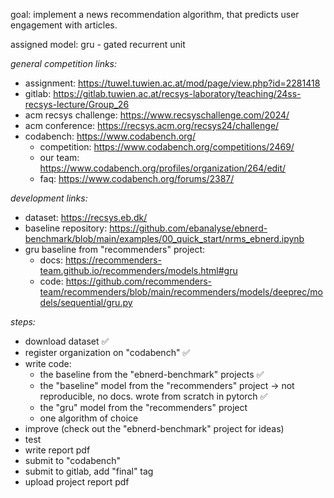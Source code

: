 goal: implement a news recommendation algorithm, that predicts user engagement with articles.

assigned model: gru - gated recurrent unit

_general competition links:_

-   assignment: https://tuwel.tuwien.ac.at/mod/page/view.php?id=2281418
-   gitlab: https://gitlab.tuwien.ac.at/recsys-laboratory/teaching/24ss-recsys-lecture/Group_26
-   acm recsys challenge: https://www.recsyschallenge.com/2024/
-   acm conference: https://recsys.acm.org/recsys24/challenge/
-   codabench: https://www.codabench.org/
    -   competition: https://www.codabench.org/competitions/2469/
    -   our team: https://www.codabench.org/profiles/organization/264/edit/
    -   faq: https://www.codabench.org/forums/2387/

_development links:_

-   dataset: https://recsys.eb.dk/
-   baseline repository: https://github.com/ebanalyse/ebnerd-benchmark/blob/main/examples/00_quick_start/nrms_ebnerd.ipynb
-   gru baseline from "recommenders" project:
    -   docs: https://recommenders-team.github.io/recommenders/models.html#gru
    -   code: https://github.com/recommenders-team/recommenders/blob/main/recommenders/models/deeprec/models/sequential/gru.py

_steps:_

-   download dataset ✅
-   register organization on "codabench" ✅
-   write code:
    -   the baseline from the "ebnerd-benchmark" projects ✅
    -   the "baseline" model from the "recommenders" project → not reproducible, no docs. wrote from scratch in pytorch ✅
    -   the "gru" model from the "recommenders" project
    -   one algorithm of choice
-   improve (check out the "ebnerd-benchmark" project for ideas)
-   test
-   write report pdf
-   submit to "codabench"
-   submit to gitlab, add "final" tag
-   upload project report pdf
